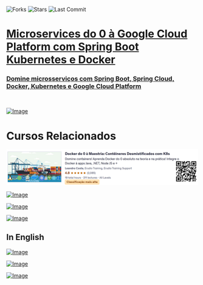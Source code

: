 
![Forks](https://img.shields.io/github/forks/leandrocgsi/erudio-microservices)
![Stars](https://img.shields.io/github/stars/leandrocgsi/erudio-microservices)
![Last Commit](https://img.shields.io/github/last-commit/leandrocgsi/erudio-microservices)

# [Microservices do 0 à Google Cloud Platform com Spring Boot Kubernetes e Docker](https://www.udemy.com/course/microservices-do-0-a-gcp-com-spring-boot-kubernetes-e-docker/?couponCode=MICRSRVCS_VTRNS_2021)
### [Domine microsserviços com Spring Boot, Spring Cloud, Docker, Kubernetes e Google Cloud Platform](https://www.udemy.com/course/microservices-do-0-a-gcp-com-spring-boot-kubernetes-e-docker/?couponCode=MICRSRVCS_VTRNS_2021)

<br>

[![Image](https://github.com/leandrocgsi/RestWithSpringBootUdemy/blob/master/Images/microservices.png?raw=true "Microservices do 0 à GCP com Spring Boot, Kubernetes e Docker")](https://www.udemy.com/course/microservices-do-0-a-gcp-com-spring-boot-kubernetes-e-docker/?couponCode=MICRSRVCS_VTRNS_2021)

# Cursos Relacionados

[![Image](https://github.com/leandrocgsi/RestWithSpringBootUdemy/blob/master/Images/docker_do_zero_a_maestria_conteinerizacao_desmistificada.png?raw=true "Docker do 0 à Maestria: Contêineres Desmistificados + BÔNUS")](https://www.udemy.com/course/docker-do-zero-a-maestria-conteinerizacao-desmistificada/?referralCode=47C7146F506F6CB0C4B3)

[![Image](https://github.com/leandrocgsi/RestWithSpringBootUdemy/blob/master/Images/rest_apis_restful_do_0_a_nuvem_com_asp_net_core_e_docker.png?raw=true "REST API's RESTFul do 0 à Azure com ASP.NET Core 5 e Docker")](https://www.udemy.com/restful-apis-do-0-a-nuvem-com-aspnet-core-e-docker/?couponCode=GTHB_FLASH_SALE2019)

[![Image](https://github.com/leandrocgsi/RestWithSpringBootUdemy/blob/master/Images/rest_apis_restful_do_0_à_nuvem_com_spring_boot_2_e_docker.png?raw=true "REST API's RESTFul do 0 à AWS com Spring Boot 2.x e Docker")](https://www.udemy.com/restful-apis-do-0-a-nuvem-com-springboot-e-docker/?couponCode=GTHB_FLASH_SALE2019)

[![Image](https://github.com/leandrocgsi/RestWithSpringBootUdemy/blob/master/Images/docker_para_amazon_aws_implante_apps_java_e_dot_net_com_travis_ci.png?raw=true "Docker para Amazon AWS Implante Apps Java e .NET com Travis CI")](https://www.udemy.com/docker-para-amazon-aws-implante-aplicacoes-java-e-net/?couponCode=GTHB_FLASH_SALE2019)

## In English

[![Image](https://github.com/leandrocgsi/RestWithSpringBootUdemy/blob/master/Images/rest_apis_restful_from_0_to_aws_with_spring_boot_and_docker.png?raw=true "REST API's RESTFul from 0 to AWS with Spring Boot and Docker")](https://www.udemy.com/course/rest-apis-restful-from-0-to-aws-with-spring-boot-and-docker/?referralCode=9D88FD51272501E56FAB)

[![Image](https://github.com/leandrocgsi/RestWithSpringBootUdemy/blob/master/Images/docker_to_amazon_aws_deploy_apps_java_and_dot_net_with_travis_ci.png?raw=true "Docker to Amazon AWS Deploy Java & .NET Apps with Travis CI")](https://www.udemy.com/course/docker-to-amazon-aws-deploy-java-net-apps-with-travis-ci/?couponCode=DOCKER_IN_ACTION)

[![Image](https://raw.githubusercontent.com/leandrocgsi/erudio-microservices/main/images/course_cover.png "Microservices from 0 to Google Cloud Platform with Spring Boot Kubernetes and Docker")](https://www.udemy.com/course/draft/3881188/?instructorPreviewMode=guest)
